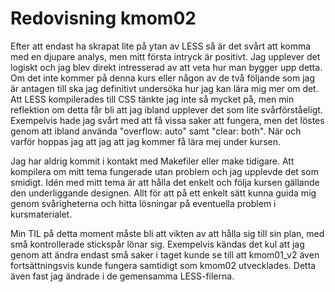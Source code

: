 ---
---
Redovisning kmom02
=========================

Efter att endast ha skrapat lite på ytan av LESS så är det svårt att komma med
en djupare analys, men mitt första intryck är positivt. Jag upplever det logiskt
och jag blev direkt intresserad av att veta hur man bygger upp detta. Om det
inte kommer på denna kurs eller någon av de två följande som jag är antagen till
ska jag definitivt undersöka hur jag kan lära mig mer om det. Att LESS kompilerades
till CSS tänkte jag inte så mycket på, men min reflektion om detta får bli att jag
ibland upplever det som lite svårförståeligt. Exempelvis hade jag svårt med att
få vissa saker att fungera, men det löstes genom att ibland använda "overflow: auto"
samt "clear: both". När och varför hoppas jag att jag att jag kommer få lära mej under kursen.

Jag har aldrig kommit i kontakt med Makefiler eller make tidigare. Att kompilera
om mitt tema fungerade utan problem och jag upplevde det som smidigt. Idén med
mitt tema är att hålla det enkelt och följa kursen gällande den underliggande
designen. Allt för att på ett enkelt sätt kunna guida mig genom svårigheterna
och hitta lösningar på eventuella problem i kursmaterialet.

Min TIL på detta moment måste bli att vikten av att hålla sig till sin plan, med
små kontrollerade stickspår lönar sig. Exempelvis kändas det kul att jag genom
att ändra endast små saker i taget kunde se till att kmom01_v2 även fortsättningsvis
kunde fungera samtidigt som kmom02 utvecklades. Detta även fast jag ändrade i de
gemensamma LESS-filerna.
